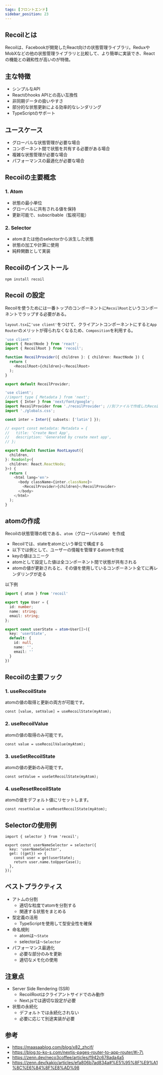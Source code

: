 ```yaml
---
tags: [フロントエンド]
sidebar_position: 23
---
```


## Recoilとは
Recoilは、Facebookが開発したReact向けの状態管理ライブラリ。ReduxやMobXなどの他の状態管理ライブラリと比較して、より簡単に実装でき、Reactの機能との親和性が高いのが特徴。

## 主な特徴
- シンプルなAPI
- Reactのhooks APIとの高い互換性
- 非同期データの扱いやすさ
- 部分的な状態更新による効率的なレンダリング
- TypeScriptのサポート

## ユースケース
- グローバルな状態管理が必要な場合
- コンポーネント間で状態を共有する必要がある場合
- 複雑な状態管理が必要な場合
- パフォーマンスの最適化が必要な場合

## Recoilの主要概念
### 1. Atom
- 状態の最小単位
- グローバルに共有される値を保持
- 更新可能で、subscribable（監視可能）

### 2. Selector
- atomまたは他のselectorから派生した状態
- 状態の加工や計算に使用
- 純粋関数として実装

## Recoilのインストール
```
npm install recoil
```

## Recoil の設定
Recoilを使うためには一番トップのコンポーネントに`RecoilRoot`というコンポーネントでラップする必要がある。

`layout.tsx`に`'use client'`をつけて、クライアントコンポーネントにすると`App Router`のメリットが得られなくなるため、`Composition`を利用する。

```ts title="src/app/recoilProvider.tsx"
'use client'
import { ReactNode } from 'react';
import { RecoilRoot } from 'recoil';

function RecoilProvider({ children }: { children: ReactNode }) {
  return (
    <RecoilRoot>{children}</RecoilRoot>
  );
}

export default RecoilProvider;

```

```ts title="src/app/layout.tsx"
'use client';
//import type { Metadata } from 'next';
import { Inter } from 'next/font/google';
import RecoilProvider from './recoilProvider'; //別ファイルで作成したRecoilProviderをインポート
import './globals.css';

const inter = Inter({ subsets: ['latin'] });

// export const metadata: Metadata = {
//   title: 'Create Next App',
//   description: 'Generated by create next app',
// };

export default function RootLayout({
  children,
}: Readonly<{
  children: React.ReactNode;
}>) {
  return (
    <html lang='en'>
      <body className={inter.className}>
        <RecoilProvider>{children}</RecoilProvider>
      </body>
    </html>
  );
}
```

## atomの作成
Recoilの状態管理の核である、`atom`（グローバルstate）を作成

- Recoilでは、stateをatomという単位で構成する
- 以下では例として、ユーザーの情報を管理するatomを作成
- keyの値はユニーク
- atomとして設定した値は全コンポーネント間で状態が共有される
- atomの値が更新されると、その値を使用しているコンポーネント全てに再レンダリングが走る

以下例

```ts title="src/atoms/userState.ts"
import { atom } from 'recoil'

export type User = {
  id: number;
  name: string;
  email: string;
};

export const userState = atom<User[]>({
  key: 'userState',
  default: {
    id: null,
    name: '',
    email: ''
  }
})
```

## Recoilの主要フック
### 1. useRecoilState
atomの値の取得と更新の両方が可能です。

```tsx
const [value, setValue] = useRecoilState(myAtom);
```

### 2. useRecoilValue
atomの値の取得のみ可能です。

```tsx
const value = useRecoilValue(myAtom);
```

### 3. useSetRecoilState
atomの値の更新のみ可能です。

```tsx
const setValue = useSetRecoilState(myAtom);
```

### 4. useResetRecoilState
atomの値をデフォルト値にリセットします。

```tsx
const resetValue = useResetRecoilState(myAtom);
```

## Selectorの使用例
```tsx
import { selector } from 'recoil';

export const userNameSelector = selector({
  key: 'userNameSelector',
  get: ({get}) => {
    const user = get(userState);
    return user.name.toUpperCase();
  },
});
```

## ベストプラクティス
- アトムの分割
  - 適切な粒度でatomを分割する
  - 関連する状態をまとめる
- 型定義の活用
  - TypeScriptを使用して型安全性を確保
- 命名規則
  - atomは`〜State`
  - selectorは`〜Selector`
- パフォーマンス最適化
  - 必要な部分のみを更新
  - 適切なメモ化の使用

## 注意点
- Server Side Rendering (SSR)
  - RecoilRootはクライアントサイドでのみ動作
  - Next.jsでは適切な設定が必要
- 状態の永続化
  - デフォルトでは永続化されない
  - 必要に応じて別途実装が必要

## 参考

- https://maasaablog.com/blog/x82_zhcif/
- https://blog.to-ko-s.com/nextjs-pages-router-to-app-router/#i-7\
- https://zenn.dev/neco3coffee/articles/f942c678ada4a5  
- https://zenn.dev/kakio/articles/efa806b7ad834a#%E5%95%8F%E9%A1%8C%E6%84%8F%E8%AD%98